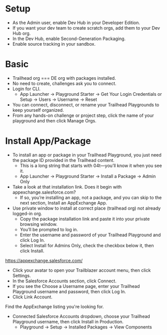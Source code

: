 # Setup
- As the Admin user, enable Dev Hub in your Developer Edition.
- If you want your dev team to create scratch orgs, add them to your Dev Hub org.
- In the Dev Hub, enable Second-Generation Packaging.
- Enable source tracking in your sandbox.

# Basic
- Trailhead org === DE org with packages installed.
- No need to create, challenges ask you to connect.
- Login for CLI.
  - App Launcher -> Playground Starter -> Get Your Login Credentials or Setup -> Users -> Username -> Reset
- You can connect, disconnect, or rename your Trailhead Playgrounds to keep yourself organized.
- From any hands-on challenge or project step, click the name of your playground and then click Manage Orgs.

# Install App/Package
- To install an app or package in your Trailhead Playground, you just need the package ID provided in the Trailhead content.
  - This is a long string that starts with 04t—you’ll know it when you see it.
  - App Launcher -> Playground Starter -> Install a Package -> Admin Only
- Take a look at that installation link. Does it begin with appexchange.salesforce.com?
  - If so, you’re installing an app, not a package, and you can skip to the next section, Install an AppExchange App.
- Use private window to install at correct place (trailhead org) not already logged-in org.
  - Copy the package installation link and paste it into your private browsing window.
  - You’ll be prompted to log in.
  - Enter the username and password of your Trailhead Playground and click Log In.
  - Select Install for Admins Only, check the checkbox below it, then click Install.

https://appexchange.salesforce.com/

- Click your avatar to open your Trailblazer account menu, then click Settings.
- In the Salesforce Accounts section, click Connect.
- If you see the Choose a Username page, enter your Trailhead Playground username and password, then click Log In.
- Click Link Account.

Find the AppExchange listing you're looking for.
- Connected Salesforce Accounts dropdown, choose your Trailhead Playground username, then click Install in Production.
  - Playground -> Setup -> Installed Packages -> View Components
